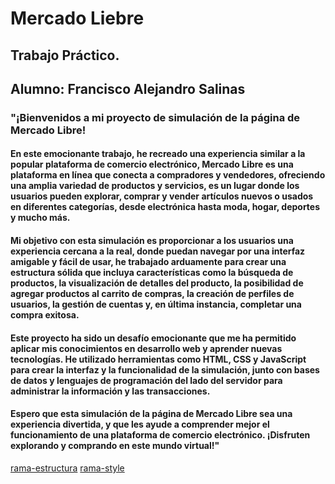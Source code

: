 # Mercado Liebre 
## Trabajo Práctico.
## Alumno: Francisco Alejandro Salinas
### "¡Bienvenidos a mi proyecto de simulación de la página de Mercado Libre!
#### En este emocionante trabajo, he recreado una experiencia similar a la popular plataforma de comercio electrónico, Mercado Libre es una plataforma en línea que conecta a compradores y vendedores, ofreciendo una amplia variedad de productos y servicios, es un lugar donde los usuarios pueden explorar, comprar y vender artículos nuevos o usados en diferentes categorías, desde electrónica hasta moda, hogar, deportes y mucho más.
#### Mi objetivo con esta simulación es proporcionar a los usuarios una experiencia cercana a la real, donde puedan navegar por una interfaz amigable y fácil de usar, he trabajado arduamente para crear una estructura sólida que incluya características como la búsqueda de productos, la visualización de detalles del producto, la posibilidad de agregar productos al carrito de compras,  la creación de perfiles de usuarios, la gestión de cuentas y, en última instancia, completar una compra exitosa.
#### Este proyecto ha sido un desafío emocionante que me ha permitido aplicar mis conocimientos en desarrollo web y aprender nuevas tecnologías. He utilizado herramientas como HTML, CSS y JavaScript para crear la interfaz y la funcionalidad de la simulación, junto con bases de datos y lenguajes de programación del lado del servidor para administrar la información y las transacciones.
#### Espero que esta simulación de la página de Mercado Libre sea una experiencia divertida, y que les ayude a comprender mejor el funcionamiento de una plataforma de comercio electrónico. ¡Disfruten explorando y comprando en este mundo virtual!"

[rama-estructura](https://github.com/Alejandrojoyero/mercadoLiebre/tree/AleSalinas-EstructuraSitioWeb)
[rama-style](https://github.com/Alejandrojoyero/mercadoLiebre/tree/css-estilos)
